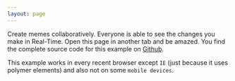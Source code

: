 ```yaml
---
layout: page
---
```


Create memes collaboratively. Everyone is able to see the changes you make in Real-Time. Open this page in another tab and be amazed. You find the complete source code for this example on [Github](https://github.com/DadaMonad/meme-together.git).

This example works in every recent browser except `IE` (just because it uses polymer elements) and also not on some `mobile devices`.

<link rel="import" href="../bower_components/meme-together/meme-together.html">

<style>
  meme-together {
    margin-left: auto;
    margin-right: auto;
  }
</style>
<meme-together></meme-together>